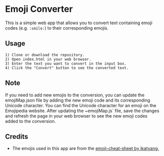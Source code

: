 # Emoji Converter

This is a simple web app that allows you to convert text containing emoji codes (e.g. `:smile:`) to their corresponding emojis.




## Usage

```
1) Clone or download the repository.
2) Open index.html in your web browser.
3) Enter the text you want to convert in the input box.
4) Click the "Convert" button to see the converted text.

```
## Note

If you need to add new emojis to the conversion, you can update the emojiMap.json file by adding the new emoji code and its corresponding Unicode character. You can find the Unicode character for an emoji on the Emojipedia website. After updating the ~emojiMap.js` file, save the changes and refresh the page in your web browser to see the new emoji codes added to the conversion.

## Credits

 - The emojis used in this app are from the [emoji-cheat-sheet by ikatyang.](https://github.com/ikatyang/emoji-cheat-sheet/blob/master/README.md)

